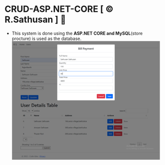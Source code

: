 # CRUD-ASP.NET-CORE [ © R.Sathusan ] :wave:	
- This system is done using the **ASP.NET CORE and MySQL**(store procture) is used as the database.
![My Image](sc0.png)
